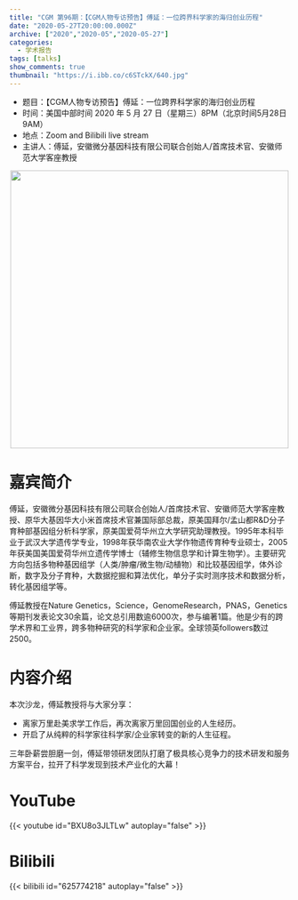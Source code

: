```yaml
---
title: "CGM 第96期：【CGM人物专访预告】傅延：一位跨界科学家的海归创业历程"
date: "2020-05-27T20:00:00.000Z"
archive: ["2020","2020-05","2020-05-27"]
categories:
  - 学术报告
tags: [talks]
show_comments: true
thumbnail: "https://i.ibb.co/c6STckX/640.jpg"
---
```


- 题目：【CGM人物专访预告】傅延：一位跨界科学家的海归创业历程
- 时间：美国中部时间 2020 年 5 月 27 日（星期三）8PM（北京时间5月28日 9AM）
- 地点：Zoom and Bilibili live stream
- 主讲人：傅延，安徽微分基因科技有限公司联合创始人/首席技术官、安徽师范大学客座教授


<div align="center">
<img src="https://i.ibb.co/c6STckX/640.jpg" height=500>
</div>

# 嘉宾简介

傅延，安徽微分基因科技有限公司联合创始人/首席技术官、安徽师范大学客座教授、原华大基因华大小米首席技术官兼国际部总裁，原美国拜尔/孟山都R&D分子育种部基因组分析科学家，原美国爱荷华州立大学研究助理教授。1995年本科毕业于武汉大学遗传学专业，1998年获华南农业大学作物遗传育种专业硕士，2005年获美国美国爱荷华州立遗传学博士（辅修生物信息学和计算生物学）。主要研究方向包括多物种基因组学（人类/肿瘤/微生物/动植物）和比较基因组学，体外诊断，数字及分子育种，大数据挖掘和算法优化，单分子实时测序技术和数据分析，转化基因组学等。

傅延教授在Nature Genetics，Science，GenomeResearch，PNAS，Genetics等期刊发表论文30余篇，论文总引用数逾6000次，参与编著1篇。他是少有的跨学术界和工业界，跨多物种研究的科学家和企业家。全球领英followers数过2500。

# 内容介绍

本次沙龙，傅延教授将与大家分享：
- 离家万里赴美求学工作后，再次离家万里回国创业的人生经历。
- 开启了从纯粹的科学家往科学家/企业家转变的新的人生征程。

三年卧薪尝胆磨一剑，傅延带领研发团队打磨了极具核心竞争力的技术研发和服务方案平台，拉开了科学发现到技术产业化的大幕！

# YouTube

{{< youtube id="BXU8o3JLTLw" autoplay="false" >}}

# Bilibili

{{< bilibili id="625774218" autoplay="false" >}}

